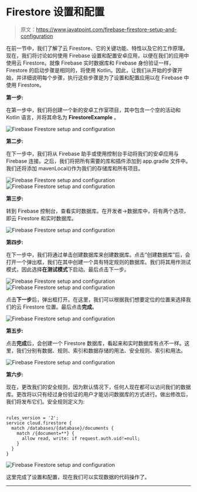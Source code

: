 # Firestore 设置和配置

> 原文：<https://www.javatpoint.com/firebase-firestore-setup-and-configuration>

在前一节中，我们了解了云 Firestore、它的关键功能、特性以及它的工作原理。现在，我们将讨论如何使用 Firebase 设置和配置安卓应用，以便在我们的应用中使用云 Firestore。就像 Firebase 实时数据库和 Firebase 身份验证一样，Firestore 的启动步骤是相同的，将使用 Kotlin。因此，让我们从开始的步骤开始，并详细说明每个步骤，执行这些步骤是为了设置和配置应用以在 Firebase 中使用 Firestore。

**第一步:**

在第一步中，我们将创建一个新的安卓工作室项目，其中包含一个空的活动和 Kotlin 语言，并将其命名为 **FirestoreExample** 。

![Firebase Firestore setup and configuration](img/3ed27b47b5a2af34f8c119997db03111.png)

**第二步:**

在下一步中，我们将从 Firebase 助手或使用控制台手动将我们的安卓应用与 Firebase 连接。之后，我们将把所有需要的库和插件添加到 app.gradle 文件中。我们还将添加 mavenLocal()作为我们的存储库和所有项目。

![Firebase Firestore setup and configuration](img/af4e285fe1f36d195582db545c3ed1bb.png)
![Firebase Firestore setup and configuration](img/1bb86554af24d6de8eb03617a8323383.png)

**第三步:**

转到 Firebase 控制台，查看实时数据库。在开发者->数据库中，将有两个选项，即云 Firestore 和实时数据库。

![Firebase Firestore setup and configuration](img/c022309c6cd889bc824caca3cccdbedd.png)

**第四步:**

在下一步中，我们将通过单击创建数据库来创建数据库。点击“创建数据库”后，会打开一个弹出框，我们在其中创建一个具有特定规则的数据库。我们将其用作测试模式，因此选择**在测试模式**下启动。最后点击下一步。

![Firebase Firestore setup and configuration](img/07fd9525a4c55612908cc8046ffd9bf2.png)
![Firebase Firestore setup and configuration](img/ab85a8c0ae1bf5bf3acad8702053d274.png)

点击**下一步**后，弹出框打开。在这里，我们可以根据我们想要定位的位置来选择我们的云 Firestore 位置。最后点击**完成**。

![Firebase Firestore setup and configuration](img/c15f7ad53a788e34a466f958cd5cdff5.png)

**第五步:**

点击**完成**后，会创建一个 Firestore 数据库，看起来和实时数据库有点不一样。这里，我们分别有数据、规则、索引和数据存储的用法、安全规则、索引和用法。

![Firebase Firestore setup and configuration](img/41271cde135efe05c67384642572f8ce.png)

**第六步:**

现在，更改我们的安全规则，因为默认情况下，任何人现在都可以访问我们的数据库。更改将以只有经过身份验证的用户才能访问数据库的方式进行。做出修改后，我们将发布它们。安全规则定义为:

```

rules_version = '2';
service cloud.firestore {
  match /databases/{database}/documents {
    match /{document=**} {
      allow read, write: if request.auth.uid!=null;
    }
  }
}

```

![Firebase Firestore setup and configuration](img/2f7f804902b80ba742f2d7f0d6902232.png)

这里完成了设置和配置，现在我们可以实现数据的代码操作了。

* * *